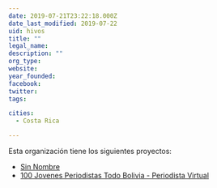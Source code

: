 ```yaml
---
date: 2019-07-21T23:22:18.000Z
date_last_modified: 2019-07-22
uid: hivos
title: ""
legal_name: 
description: ""
org_type: 
website: 
year_founded: 
facebook: 
twitter: 
tags:

cities: 
  - Costa Rica

---
```


Esta organización tiene los siguientes proyectos:

- [Sin Nombre](/i/sin-nombre.html)
- [100 Jovenes Periodistas Todo Bolivia - Periodista Virtual](/i/100-jovenes-periodistas-todo-bolivia-periodista-virtual.html)
